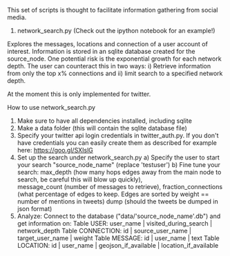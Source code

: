 This set of scripts is thought to facilitate information gathering from social media. 

1. network_search.py (Check out the ipython notebook for an example!)

  Explores the messages, locations and connection of a user account of interest. 
  Information is stored in an sqlite database created for the source_node. 
  One potential risk is the exponential growth for each network depth. The user can counteract this in two ways: i) Retrieve      information from only the top x% connections and ii) limit search to a specified network depth. 
  
  At the moment this is only implemented for twitter. 
  
  How to use network_search.py
  1. Make sure to have all dependencies installed, including sqlite
  2. Make a data folder (this will contain the sqlite database file) 
  3. Specify your twitter api login credentials in twitter_auth.py. If you don't have credentials you can easily create them as   described for example here: https://goo.gl/SXIslG
  4. Set up the search under network_search.py 
      a) Specify the user to start your search "source_node_name" (replace 'testuser')
      b) Fine tune your search: 
            max_depth (how many hops edges away from the main node to search, be careful this will blow up quickly),   
            message_count (number of messages to retrieve), 
            fraction_connections (what percentage of edges to keep. Edges are sorted by weight == number of mentions in tweets)
            dump (should the tweets be dumped in json format) 
  5. Analyze: Connect to the database ("data/'source_node_name'.db") and get information on: 
      Table USER: user_name | visited_during_search | network_depth 
      Table CONNECTION: id | source_user_name | target_user_name | weight 
      Table MESSAGE: id | user_name | text
      Table LOCATION: id | user_name | geojson_if_available | location_if_available

  
  
